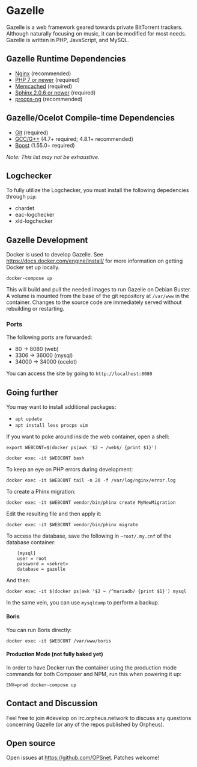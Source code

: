 # Gazelle
Gazelle is a web framework geared towards private BitTorrent trackers.
Although naturally focusing on music, it can be modified for most
needs. Gazelle is written in PHP, JavaScript, and MySQL.

## Gazelle Runtime Dependencies
* [Nginx](http://wiki.nginx.org/Main) (recommended)
* [PHP 7 or newer](https://www.php.net/) (required)
* [Memcached](http://memcached.org/) (required)
* [Sphinx 2.0.6 or newer](http://sphinxsearch.com/) (required)
* [procps-ng](http://sourceforge.net/projects/procps-ng/) (recommended)

## Gazelle/Ocelot Compile-time Dependencies
* [Git](http://git-scm.com/) (required)
* [GCC/G++](http://gcc.gnu.org/) (4.7+ required; 4.8.1+ recommended)
* [Boost](http://www.boost.org/) (1.55.0+ required)

_Note: This list may not be exhaustive._

## Logchecker
To fully utilize the Logchecker, you must install the following
depedencies through `pip`:
* chardet
* eac-logchecker
* xld-logchecker

## Gazelle Development
Docker is used to develop Gazelle. See https://docs.docker.com/engine/install/
for more information on getting Docker set up locally.

`docker-compose up`

This will build and pull the needed images to run Gazelle on Debian
Buster. A volume is mounted from the base of the git repository at
`/var/www` in the container. Changes to the source code are
immediately served without rebuilding or restarting.

### Ports
The following ports are forwarded:
* 80 -> 8080 (web)
* 3306 -> 36000 (mysql)
* 34000 -> 34000 (ocelot)

You can access the site by going to `http://localhost:8080`

## Going further
You may want to install additional packages:
* `apt update`
* `apt install less procps vim`

If you want to poke around inside the web container, open a shell:

`export WEBCONT=$(docker ps|awk '$2 ~ /web$/ {print $1}')`

`docker exec -it $WEBCONT bash`

To keep an eye on PHP errors during development:

`docker exec -it $WEBCONT tail -n 20 -f /var/log/nginx/error.log`

To create a Phinx migration:

`docker exec -it $WEBCONT vendor/bin/phinx create MyNewMigration`

Edit the resulting file and then apply it:

`docker exec -it $WEBCONT vendor/bin/phinx migrate`

To access the database, save the following in `~root/.my.cnf` of
the database container:

```
    [mysql]
    user = root
    password = <sekret>
    database = gazelle
```

And then:

`docker exec -it $(docker ps|awk '$2 ~ /^mariadb/ {print $1}') mysql`

In the same vein, you can use `mysqldump` to perform a backup.

#### Boris
You can run Boris directly:

`docker exec -it $WEBCONT /var/www/boris`

#### Production Mode (not fully baked yet)
In order to have Docker run the container using the production mode commands
for both Composer and NPM, run this when powering it up:

`ENV=prod docker-compose up`

## Contact and Discussion
Feel free to join #develop on irc.orpheus.network to discuss any
questions concerning Gazelle (or any of the repos published by
Orpheus).

## Open source
Open issues at https://github.com/OPSnet.
Patches welcome!
